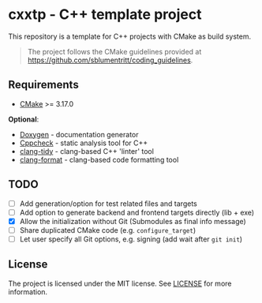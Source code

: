 # cxxtp - C++ template project

This repository is a template for C++ projects with CMake as build system.

> The project follows the CMake guidelines provided at
> https://github.com/sblumentritt/coding_guidelines.

## Requirements

- [CMake][] >= 3.17.0

**Optional**:

- [Doxygen][] - documentation generator
- [Cppcheck][] - static analysis tool for C++
- [clang-tidy][] - clang-based C++ 'linter' tool
- [clang-format][] - clang-based code formatting tool

## TODO

- [ ] Add generation/option for test related files and targets
- [ ] Add option to generate backend and frontend targets directly (lib + exe)
- [x] Allow the initialization without Git (Submodules as final info message)
- [ ] Share duplicated CMake code (e.g. `configure_target`)
- [ ] Let user specify all Git options, e.g. signing (add wait after `git init`)

## License

The project is licensed under the MIT license. See [LICENSE](LICENSE) for more
information.

[GCC]: https://gcc.gnu.org/
[CMake]: https://cmake.org/
[Clang]: https://clang.llvm.org/
[Doxygen]: http://www.stack.nl/~dimitri/doxygen/index.html
[Cppcheck]: http://cppcheck.sourceforge.net/
[clang-tidy]: http://clang.llvm.org/extra/clang-tidy/
[clang-format]: https://clang.llvm.org/docs/ClangFormat.html
